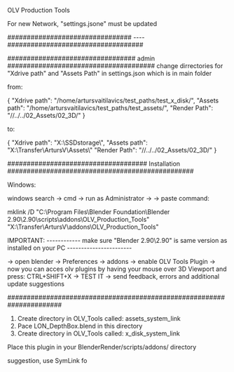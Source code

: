 OLV Production Tools



For new Network, "settings.jsone" must be updated


################################ ---- ###################################

################################# admin ######################################
change dirrectories for "Xdrive path" and "Assets Path" in settings.json which
is in main folder


from: 

{
    "Xdrive path": "/home/artursvaitilavics/test_paths/test_x_disk/",
    "Assets path": "/home/artursvaitilavics/test_paths/test_assets/",
    "Render Path": "//../../02_Assets/02_3D/"
}


to:

{
    "Xdrive path": "X:\\SSDstorage\\",
    "Assets path": "X:\\Transfer\\ArtursV\\Assets\\"
    "Render Path": "//../../02_Assets/02_3D/"
}


#################################### Installation ################################################

Windows:

windows search -> cmd -> run as Administrator ->
-> paste command:


mklink /D "C:\Program Files\Blender Foundation\Blender 2.90\2.90\scripts\addons\OLV_Production_Tools" "X:\Transfer\ArtursV\addons\OLV_Production_Tools"


IMPORTANT:
------------    make sure "Blender 2.90\2.90" is same version as installed on your PC  -----------------------


-> open blender -> Preferences -> addons -> enable OLV Tools Plugin -> now you can acces olv plugins by having your mouse over 3D Viewport and press:
CTRL+SHIFT+X
-> TEST IT -> send feedback, errors and additional update suggestions



######################################################################



1. Create directory in OLV_Tools called: assets_system_link
2. Pace LON_DepthBox.blend in this directory
3. Create directory in OLV_Tools called: x_disk_system_link

Place this plugin in your BlenderRender/scripts/addons/ directory


suggestion, use SymLink fo